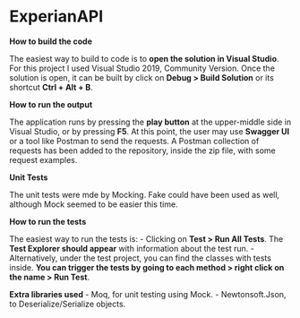 # ExperianAPI
**How to build the code**

The easiest way to build to code is to **open the solution in Visual Studio**. For this project I used Visual Studio 2019, Community Version.
Once the solution is open, it can be built by click on **Debug > Build Solution** or its shortcut **Ctrl + Alt + B**.

**How to run the output**

The application runs by pressing the **play button** at the upper-middle side in Visual Studio, or by pressing **F5**.
At this point, the user may use **Swagger UI** or a tool like Postman to send the requests. A Postman collection of requests has been added to the repository, inside the zip file, with some request examples.

**Unit Tests**

The unit tests were mde by Mocking. Fake could have been used as well, although Mock seemed to be easier this time.

**How to run the tests**

The easiest way to run the tests is:
    - Clicking on **Test > Run All Tests**. The **Test Explorer should appear** with information about the test run.
    - Alternatively, under the test project, you can find the classes with tests inside. **You can trigger the tests by going to each method > right click on the name > Run Test**.
    
**Extra libraries used**
    - Moq, for unit testing using Mock.
    - Newtonsoft.Json, to Deserialize/Serialize objects.
